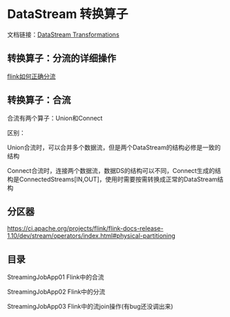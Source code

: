 # DataStream 转换算子
文档链接：[DataStream Transformations](https://ci.apache.org/projects/flink/flink-docs-release-1.10/dev/stream/operators/index.html#datastream-transformations)

## 转换算子：分流的详细操作
[flink如何正确分流](https://www.jianshu.com/p/274d0b78d378)

## 转换算子：合流
合流有两个算子：Union和Connect

区别：

Union合流时，可以合并多个数据流，但是两个DataStream的结构必修是一致的结构

Connect合流时，连接两个数据流，数据DS的结构可以不同，Connect生成的结构是ConnectedStreams[IN,OUT]，使用时需要按需转换成正常的DataStream结构

## 分区器
https://ci.apache.org/projects/flink/flink-docs-release-1.10/dev/stream/operators/index.html#physical-partitioning

## 目录
StreamingJobApp01   Flink中的合流

StreamingJobApp02   Flink中的分流

StreamingJobApp03   Flink中的流join操作(有bug还没调出来)